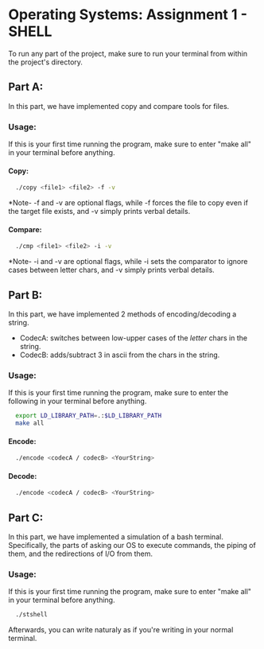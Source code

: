 # Operating Systems: Assignment 1 - SHELL

To run any part of the project, make sure to run your terminal from within the project's directory.

## Part A:

In this part, we have implemented copy and compare tools for files.

### Usage:

If this is your first time running the program, make sure to enter "make all" in your terminal before anything.

#### Copy:

```sh
  ./copy <file1> <file2> -f -v
```
*Note- -f and -v are optional flags, while -f forces the file to copy even if the target file exists, and -v simply prints verbal details.

#### Compare:

```sh
  ./cmp <file1> <file2> -i -v
```
*Note- -i and -v are optional flags, while -i sets the comparator to ignore cases between letter chars, and -v simply prints verbal details.


## Part B:

In this part, we have implemented 2 methods of encoding/decoding a string.
- CodecA: switches between low-upper cases of the *letter* chars in the string.
- CodecB: adds/subtract 3 in ascii from the chars in the string.

### Usage:

If this is your first time running the program, make sure to enter the following in your terminal before anything.

```sh
  export LD_LIBRARY_PATH=.:$LD_LIBRARY_PATH
  make all
```

#### Encode:

```sh
  ./encode <codecA / codecB> <YourString>
```

#### Decode:
 
```sh
  ./encode <codecA / codecB> <YourString>
```
 
## Part C:
 
In this part, we have implemented a simulation of a bash terminal.
Specifically, the parts of asking our OS to execute commands, the piping of them, and the redirections of I/O from them.
 
### Usage:
 
If this is your first time running the program, make sure to enter "make all" in your terminal before anything.

```sh
  ./stshell
```
Afterwards, you can write naturaly as if you're writing in your normal terminal.
